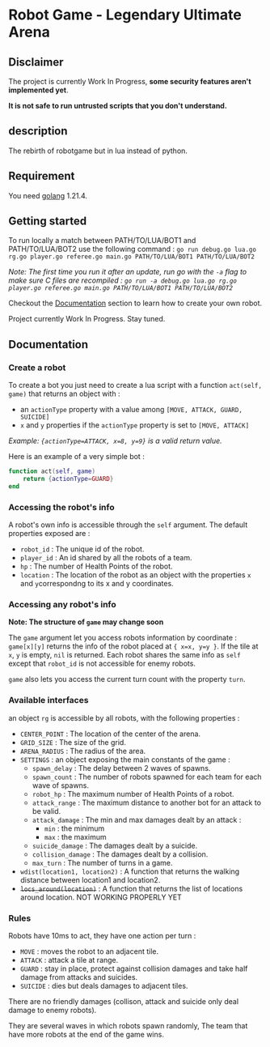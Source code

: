 # Robot Game - Legendary Ultimate Arena

## Disclaimer

The project is currently Work In Progress, **some security features aren't implemented yet**.

**It is not safe to run untrusted scripts that you don't understand.**

## description

The rebirth of robotgame but in lua instead of python.

## Requirement 

You need [golang](https://go.dev/) 1.21.4.

## Getting started

To run locally a match between PATH/TO/LUA/BOT1 and PATH/TO/LUA/BOT2 use the following command : `go run debug.go lua.go rg.go player.go referee.go main.go PATH/TO/LUA/BOT1 PATH/TO/LUA/BOT2`

*Note: The first time you run it after an update, run go with the `-a` flag to make sure C files are recompiled : `go run -a debug.go lua.go rg.go player.go referee.go main.go PATH/TO/LUA/BOT1 PATH/TO/LUA/BOT2`*

Checkout the [Documentation](#documentation) section to learn how to create your own robot.

Project currently Work In Progress.
Stay tuned.

## Documentation

### Create a robot

To create a bot you just need to create a lua script with a function `act(self, game)` that returns an object with :
- an `actionType` property with a value among `[MOVE, ATTACK, GUARD, SUICIDE]`
- `x` and `y` properties if the `actionType` property is set to `[MOVE, ATTACK]`

*Example: `{actionType=ATTACK, x=8, y=9}` is a valid return value.*

Here is an example of a very simple bot :
```lua
function act(self, game)
    return {actionType=GUARD}
end
```

### Accessing the robot's info

A robot's own info is accessible through the `self` argument. The default properties exposed are :
- `robot_id` : The unique id of the robot.
- `player_id` : An id shared by all the robots of a team.
- `hp` : The number of Health Points of the robot.
- `location` : The location of the robot as an object with the properties `x` and `y`correspondng to its x and y coordinates.

### Accessing any robot's info

**Note: The structure of `game` may change soon**

The `game` argument let you access robots information by coordinate : `game[x][y]` returns the info of the robot placed at `{ x=x, y=y }`. If the tile at `x`, `y` is empty, `nil` is returned. Each robot shares the same info as `self` except that `robot_id` is not accessible for enemy robots.

`game` also lets you access the current turn count with the property `turn`.

### Available interfaces

an object `rg` is accessible by all robots, with the following properties :
- `CENTER_POINT` : The location of the center of the arena.
- `GRID_SIZE` : The size of the grid.
- `ARENA_RADIUS` : The radius of the area.
- `SETTINGS` : an object exposing the main constants of the game :
    - `spawn_delay` : The delay between 2 waves of spawns.
    - `spawn_count` : The number of robots spawned for each team for each wave of spawns.
	- `robot_hp` : The maximum number of Health Points of a robot.
	- `attack_range` : The maximum distance to another bot for an attack to be valid.
	- `attack_damage` : The min and max damages dealt by an attack :
        - `min` : the minimum
        - `max` : the maximum
	- `suicide_damage` : The damages dealt by a suicide.
	- `collision_damage` : The damages dealt by a collision.
    - `max_turn` : The number of turns in a game.
- `wdist(location1, location2)` : A function that returns the walking distance between location1  and location2.
- ~~`locs_around(location)`~~ : A function that returns the list of locations around location. NOT WORKING PROPERLY YET

### Rules

Robots have 10ms to act, they have one action per turn : 
- `MOVE` : moves the robot to an adjacent tile.
- `ATTACK` : attack a tile at range.
- `GUARD` : stay in place, protect against collision damages and take half damage from attacks and suicides.
- `SUICIDE` : dies but deals damages to adjacent tiles.

There are no friendly damages (collison, attack and suicide only deal damage to enemy robots).

They are several waves in which robots spawn randomly, The team that have more robots at the end of the game wins.



